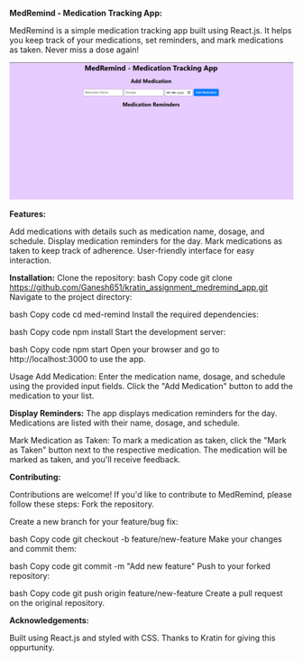 **MedRemind - Medication Tracking App:**

MedRemind is a simple medication tracking app built using React.js. It helps you keep track of your medications, set reminders, and mark medications as taken. Never miss a dose again!

![MedRemind](image.png)

**Features:**

Add medications with details such as medication name, dosage, and schedule.
Display medication reminders for the day.
Mark medications as taken to keep track of adherence.
User-friendly interface for easy interaction.

**Installation:**
Clone the repository:
bash
Copy code
git clone https://github.com/Ganesh651/kratin_assignment_medremind_app.git
Navigate to the project directory:

bash
Copy code
cd med-remind
Install the required dependencies:

bash
Copy code
npm install
Start the development server:

bash
Copy code
npm start
Open your browser and go to http://localhost:3000 to use the app.

Usage
Add Medication: Enter the medication name, dosage, and schedule using the provided input fields. Click the "Add Medication" button to add the medication to your list.

**Display Reminders:**
The app displays medication reminders for the day. Medications are listed with their name, dosage, and schedule.

Mark Medication as Taken: To mark a medication as taken, click the "Mark as Taken" button next to the respective medication. The medication will be marked as taken, and you'll receive feedback.

**Contributing:**

Contributions are welcome! If you'd like to contribute to MedRemind, please follow these steps:
Fork the repository.

Create a new branch for your feature/bug fix:

bash
Copy code
git checkout -b feature/new-feature
Make your changes and commit them:

bash
Copy code
git commit -m "Add new feature"
Push to your forked repository:

bash
Copy code
git push origin feature/new-feature
Create a pull request on the original repository.

**Acknowledgements:**

Built using React.js and styled with CSS.
Thanks to Kratin for giving this oppurtunity.
